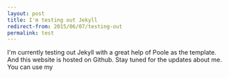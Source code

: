 ```yaml
---
layout: post
title: I'm testing out Jekyll
redirect-from: 2015/06/07/testing-out
permalink: test
---
```


I'm currently testing out Jekyll with a great help of Poole as the template. And this website is hosted on Github. 
Stay tuned for the updates about me. You can use my 